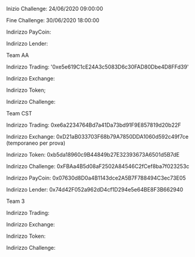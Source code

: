 Inizio Challenge: 24/06/2020 09:00:00

Fine Challenge: 30/06/2020 18:00:00


Indirizzo PayCoin:

Indirizzo Lender:



Team AA

Indirizzo Trading: '0xe5e619C1cE24A3c5083D6c30FAD80Dbe4D8FFd39'

Indirizzo Exchange:

Indirizzo Token;

Indirizzo Challenge:


Team CST

Indirizzo Trading: 0xe6a2234764Bd7a41Da73bd91F9E857819d20b22F

Indirizzo Exchange: 0xD21aB033703F68b79A7850DDA1060d592c49f7ce (temporaneo per prova)

Indirizzo Token: 0xb5da18960c9B44849b27E32393673A6501d5B7dE

Indirizzo Challenge: 0xFBAa4B5d08aF2502A84546C2fCef8ba7f023253c

Indirizzo PayCoin: 0x07630d8D0a4B1143dce2A5B7F788494C3ec73E05

Indirizzo Lender: 0x74d42F052a962dD4cf1D294e5e64BE8F3B662940


Team 3


Indirizzo Trading:

Indirizzo Exchange:

Indirizzo Token:

Indirizzo Challenge:
